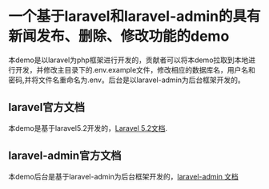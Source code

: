# 一个基于laravel和laravel-admin的具有新闻发布、删除、修改功能的demo

本demo是以laravel为php框架进行开发的，贡献者可以将本demo拉取到本地进行开发，并修改主目录下的.env.example文件，修改相应的数据库名，用户名和密码,并将文件名重命名为.env。后台是以laravel-admin为后台框架开发的。 


## laravel官方文档

本demo是基于laravel5.2开发的，[Laravel 5.2文档](http://laravelacademy.org/laravel-docs-5_2).

## laravel-admin官方文档

本demo后台是基于laravel-admin为后台框架开发的，[laravel-admin 文档](https://github.com/z-song/laravel-admin/blob/master/docs/zh/README.md)


